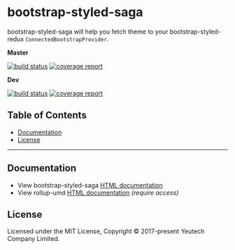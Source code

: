 # bootstrap-styled-saga

bootstrap-styled-saga will help you fetch theme to your bootstrap-styled-redux `ConnectedBootstrapProvider`.

**Master**

[![build status](https://module.kopaxgroup.com/bootstrap-styled/bootstrap-styled-saga/badges/master/build.svg)](https://module.kopaxgroup.com/bootstrap-styled/bootstrap-styled-saga/commits/master)
[![coverage report](https://module.kopaxgroup.com/bootstrap-styled/bootstrap-styled-saga/badges/master/coverage.svg)](https://module.kopaxgroup.com/bootstrap-styled/bootstrap-styled-saga/commits/master)

**Dev**

[![build status](https://module.kopaxgroup.com/bootstrap-styled/bootstrap-styled-saga/badges/dev/build.svg)](https://module.kopaxgroup.com/bootstrap-styled/bootstrap-styled-saga/commits/dev)
[![coverage report](https://module.kopaxgroup.com/bootstrap-styled/bootstrap-styled-saga/badges/dev/coverage.svg)](https://module.kopaxgroup.com/bootstrap-styled/bootstrap-styled-saga/commits/dev)


## Table of Contents

  - [Documentation](#documentation)
  - [License](#license)

---
  
## Documentation

  - View bootstrap-styled-saga [HTML documentation](https://bootstrap-styled.yeutech.com/bootstrap-styled-saga)
  - View rollup-umd [HTML documentation](https://dev-tools.yeutech.com/rollup-umd) *(require access)*

## License

Licensed under the MIT License, Copyright © 2017-present Yeutech Company Limited.
